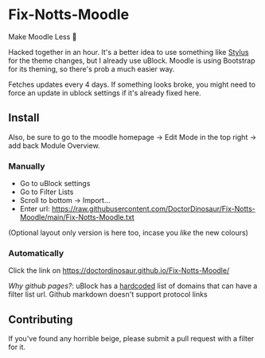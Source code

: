 # Fix-Notts-Moodle
Make Moodle Less 💩

Hacked together in an hour. It's a better idea to use something like [Stylus](https://github.com/openstyles/stylus) for the theme changes, but I already use uBlock. Moodle is using Bootstrap for its theming, so there's prob a much easier way.

Fetches updates every 4 days. If something looks broke, you might need to force an update in ublock settings if it's already fixed here.

## Install
Also, be sure to go to the moodle homepage -> Edit Mode in the top right -> add back Module Overview.
### Manually
- Go to uBlock settings
- Go to Filter Lists
- Scroll to bottom -> Import...
- Enter url: https://raw.githubusercontent.com/DoctorDinosaur/Fix-Notts-Moodle/main/Fix-Notts-Moodle.txt

(Optional layout only version is here too, incase you _like_ the new colours)

### Automatically
Click the link on https://doctordinosaur.github.io/Fix-Notts-Moodle/

*Why github pages?*: uBlock has a [hardcoded](https://github.com/gorhill/uBlock/blob/d0dbc27c025b894bdc5cf32d501a1aaf36725b07/platform/firefox/manifest.json#L60) list of domains that can have a filter list url. Github markdown doesn't support protocol links

## Contributing
If you've found any horrible beige, please submit a pull request with a filter for it.
